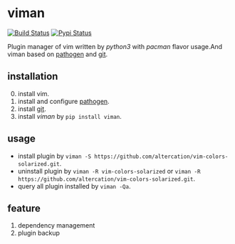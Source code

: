 # viman

[![Build Status](https://travis-ci.org/Shylock-Hg/viman.svg?branch=master)](https://travis-ci.org/Shylock-Hg/viman)
[![Pypi Status](https://img.shields.io/badge/pypi-v0.0.1-brightgreen.svg)](https://pypi.org/project/viman/)

Plugin manager of vim written by *python3* with *pacman* flavor usage.And viman based on [pathogen](https://github.com/tpope/vim-pathogen) and [git](https://github.com/git/git).

## installation

0. install vim.
1. install and configure [pathogen](https://github.com/tpope/vim-pathogen).
2. install [git](https://github.com/git/git).
3. install *viman* by `pip install viman`.

## usage

- install plugin by `viman -S https://github.com/altercation/vim-colors-solarized.git`.
- uninstall plugin by `viman -R vim-colors-solarized` or `viman -R https://github.com/altercation/vim-colors-solarized.git`.
- query all plugin installed by `viman -Qa`.

## feature

1. dependency management
2. plugin backup

